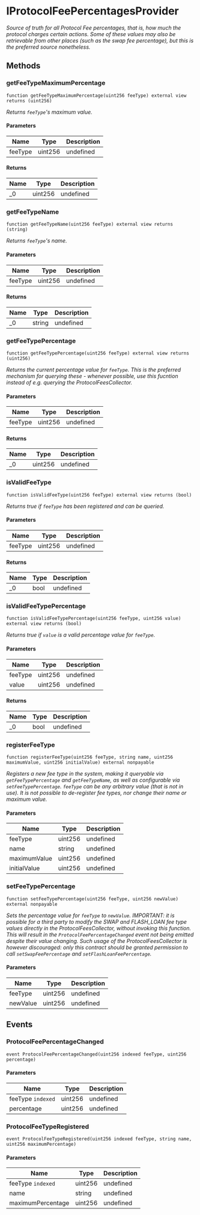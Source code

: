 # IProtocolFeePercentagesProvider







*Source of truth for all Protocol Fee percentages, that is, how much the protocol charges certain actions. Some of these values may also be retrievable from other places (such as the swap fee percentage), but this is the preferred source nonetheless.*

## Methods

### getFeeTypeMaximumPercentage

```solidity
function getFeeTypeMaximumPercentage(uint256 feeType) external view returns (uint256)
```



*Returns `feeType`&#39;s maximum value.*

#### Parameters

| Name | Type | Description |
|---|---|---|
| feeType | uint256 | undefined |

#### Returns

| Name | Type | Description |
|---|---|---|
| _0 | uint256 | undefined |

### getFeeTypeName

```solidity
function getFeeTypeName(uint256 feeType) external view returns (string)
```



*Returns `feeType`&#39;s name.*

#### Parameters

| Name | Type | Description |
|---|---|---|
| feeType | uint256 | undefined |

#### Returns

| Name | Type | Description |
|---|---|---|
| _0 | string | undefined |

### getFeeTypePercentage

```solidity
function getFeeTypePercentage(uint256 feeType) external view returns (uint256)
```



*Returns the current percentage value for `feeType`. This is the preferred mechanism for querying these - whenever possible, use this fucntion instead of e.g. querying the ProtocolFeesCollector.*

#### Parameters

| Name | Type | Description |
|---|---|---|
| feeType | uint256 | undefined |

#### Returns

| Name | Type | Description |
|---|---|---|
| _0 | uint256 | undefined |

### isValidFeeType

```solidity
function isValidFeeType(uint256 feeType) external view returns (bool)
```



*Returns true if `feeType` has been registered and can be queried.*

#### Parameters

| Name | Type | Description |
|---|---|---|
| feeType | uint256 | undefined |

#### Returns

| Name | Type | Description |
|---|---|---|
| _0 | bool | undefined |

### isValidFeeTypePercentage

```solidity
function isValidFeeTypePercentage(uint256 feeType, uint256 value) external view returns (bool)
```



*Returns true if `value` is a valid percentage value for `feeType`.*

#### Parameters

| Name | Type | Description |
|---|---|---|
| feeType | uint256 | undefined |
| value | uint256 | undefined |

#### Returns

| Name | Type | Description |
|---|---|---|
| _0 | bool | undefined |

### registerFeeType

```solidity
function registerFeeType(uint256 feeType, string name, uint256 maximumValue, uint256 initialValue) external nonpayable
```



*Registers a new fee type in the system, making it queryable via `getFeeTypePercentage` and `getFeeTypeName`, as well as configurable via `setFeeTypePercentage`. `feeType` can be any arbitrary value (that is not in use). It is not possible to de-register fee types, nor change their name or maximum value.*

#### Parameters

| Name | Type | Description |
|---|---|---|
| feeType | uint256 | undefined |
| name | string | undefined |
| maximumValue | uint256 | undefined |
| initialValue | uint256 | undefined |

### setFeeTypePercentage

```solidity
function setFeeTypePercentage(uint256 feeType, uint256 newValue) external nonpayable
```



*Sets the percentage value for `feeType` to `newValue`. IMPORTANT: it is possible for a third party to modify the SWAP and FLASH_LOAN fee type values directly in the ProtocolFeesCollector, without invoking this function. This will result in the `ProtocolFeePercentageChanged` event not being emitted despite their value changing. Such usage of the ProtocolFeesCollector is however discouraged: only this contract should be granted permission to call `setSwapFeePercentage` and `setFlashLoanFeePercentage`.*

#### Parameters

| Name | Type | Description |
|---|---|---|
| feeType | uint256 | undefined |
| newValue | uint256 | undefined |



## Events

### ProtocolFeePercentageChanged

```solidity
event ProtocolFeePercentageChanged(uint256 indexed feeType, uint256 percentage)
```





#### Parameters

| Name | Type | Description |
|---|---|---|
| feeType `indexed` | uint256 | undefined |
| percentage  | uint256 | undefined |

### ProtocolFeeTypeRegistered

```solidity
event ProtocolFeeTypeRegistered(uint256 indexed feeType, string name, uint256 maximumPercentage)
```





#### Parameters

| Name | Type | Description |
|---|---|---|
| feeType `indexed` | uint256 | undefined |
| name  | string | undefined |
| maximumPercentage  | uint256 | undefined |



